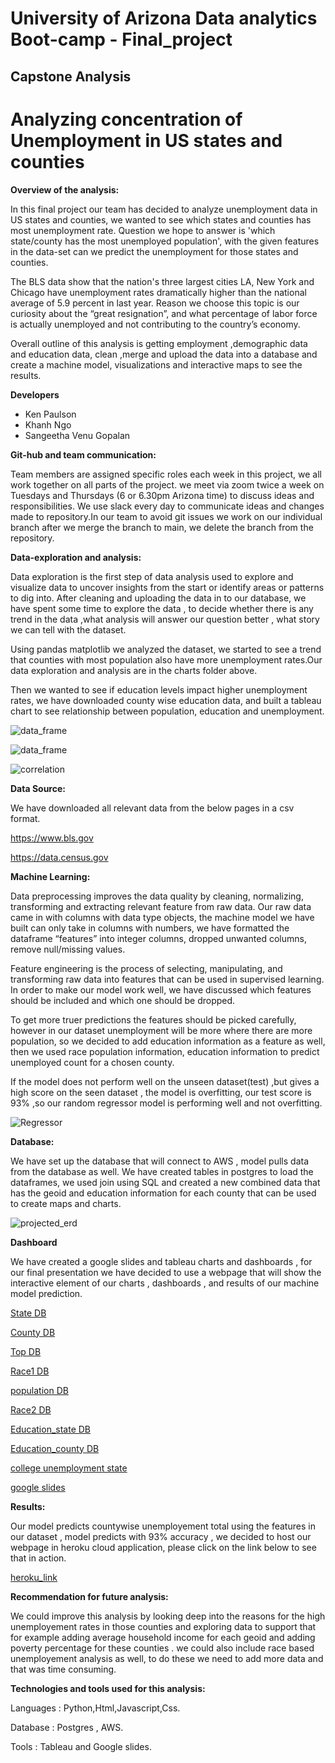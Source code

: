 # University of Arizona Data analytics Boot-camp - Final_project
## Capstone Analysis

# Analyzing concentration of Unemployment in US states and counties

**Overview of the analysis:**

In this final project our team has decided to analyze unemployment data in US states and counties, we wanted to see which states and counties has most unemployment rate. Question we hope to answer is 'which state/county has the most unemployed population', with the given features in the data-set can we predict the unemployment for those states and counties.

The BLS data show that the nation's three largest cities LA, New York and Chicago have unemployment rates dramatically higher than the national average of 5.9 percent in last year. Reason we choose this topic is our curiosity about the “great resignation”, and what percentage of labor force is actually unemployed and not contributing to the country’s economy.

Overall outline of this analysis is getting employment ,demographic data and education data, clean ,merge and upload the data into a database and create a machine model, visualizations and interactive maps to see the results.

**Developers**

- Ken Paulson
- Khanh Ngo
- Sangeetha Venu Gopalan

**Git-hub and team communication:**

Team members are assigned specific roles each week in this project, we all work together on all parts of the project. we meet via zoom twice a week on Tuesdays and Thursdays (6 or 6.30pm Arizona time) to discuss ideas and responsibilities. We use slack every day to communicate ideas and changes made to repository.In our team to avoid git issues we work on our individual branch after we merge the branch to main, we delete the branch from the repository.

**Data-exploration and analysis:** 

Data exploration is the first step of data analysis used to explore and visualize data to uncover insights from the start or identify areas or patterns to dig into. After cleaning and uploading the data in to our database, we have spent some time to explore the data , to decide whether there is any trend in the data ,what analysis will answer our question better , what story we can tell with the dataset. 

Using pandas matplotlib we analyzed the dataset, we started to see a trend that counties with most population also have more unemployment rates.Our data exploration and analysis are in the charts folder above.

Then we wanted to see if education levels impact higher unemployment rates, we have downloaded county wise education data, and built a tableau chart to see relationship between population, education and unemployment.    

![data_frame](images/final_data.PNG)

![data_frame](images/final_data2.PNG)

![correlation](images/corr.PNG)

**Data Source:**

We have downloaded all relevant data from the below pages in a csv format.

https://www.bls.gov

https://data.census.gov

**Machine Learning:** 

Data preprocessing improves the data quality by cleaning, normalizing, transforming and extracting relevant feature from raw data. Our raw data came in with columns with data type objects, the machine model we have built can only take in columns with numbers, we have formatted the dataframe “features” into integer columns, dropped unwanted columns, remove null/missing values.

Feature engineering is the process of selecting, manipulating, and transforming raw data into features that can be used in supervised learning. In order to make our model work well, we have discussed which features should be included and which one should be dropped.

To get more truer predictions the features should be picked carefully, however in our dataset unemployment will be more where there are more population, so we decided to add education information as a feature as well, then we used race population information, education information to predict unemployed count for a chosen county.

If the model does not perform well on the unseen dataset(test) ,but gives a high score on the seen dataset , the model is overfitting, our test score is 93% ,so our random regressor model is performing well and not overfitting.


![Regressor](images/ml_r2.PNG)


**Database:** 

We have set up the database that will connect to AWS , model pulls data from the database as well. We have created tables in postgres to load the dataframes, we used join using SQL and created a new combined data that has the geoid and education information for each county that can be used to create maps and charts. 

![projected_erd](images/project_ERD_DB.PNG)


**Dashboard** 

We have created a google slides and tableau charts and dashboards , for our final presentation we have decided to use a webpage that will show the interactive element of our charts , dashboards , and results of our machine model prediction.

[State DB ](https://public.tableau.com/app/profile/sangeetha.venu.gopalan/viz/Final_project_stateoverview_db/State_overview_db?publish=yes)

[County DB ](https://public.tableau.com/app/profile/sangeetha.venu.gopalan/viz/Final_project_county_db/county_overview_db?publish=yes)

[Top DB ](https://public.tableau.com/app/profile/sangeetha.venu.gopalan/viz/Final_project_top_unemp_db/state_county_top_unemployed_db?publish=yes)

[Race1 DB ](https://public.tableau.com/app/profile/sangeetha.venu.gopalan/viz/Final_project_Race_map/race_pop?publish=yes)

[population DB ](https://public.tableau.com/app/profile/kenneth.paulson/viz/Demograpic_County/Dashboard1)

[Race2 DB ](https://public.tableau.com/app/profile/kenneth.paulson/viz/PercentagePopulationbyDemographic/Dashboard2)

[Education_state DB ](https://public.tableau.com/app/profile/sangeetha.venu.gopalan/viz/Final_project_edu_state/education_unemp?publish=yes)

[Education_county DB](https://public.tableau.com/app/profile/sangeetha.venu.gopalan/viz/Final_project_edu_county/education_state_county?publish=yes)

[college unemployment state](https://public.tableau.com/app/profile/sangeetha.venu.gopalan/viz/Final_project_college_unemp_state/high_college_state?publish=yes)

[google slides](https://docs.google.com/presentation/d/1vhAENddHRfgTb4mEkrhFVYieG4LQkvR6Cyb3pK8beMo/edit#slide=id.p)


**Results:**

Our model predicts countywise unemployement total using the features in our dataset , model predicts with 93% accuracy , we decided to host our webpage in heroku cloud application, please click on the link below to see that in action.

[heroku_link](https://uofa-project.herokuapp.com)


**Recommendation for future analysis:**

We could improve this analysis by looking deep into the reasons for the high unemployement rates in those counties and exploring data to support that for example adding average household income for each geoid and adding poverty percentage for these counties . we could also include race based unemployement analysis as well, to do these we need to add more data and that was time consuming.

**Technologies and tools used for this analysis:**

Languages : Python,Html,Javascript,Css.

Database : Postgres , AWS.

Tools : Tableau and Google slides.